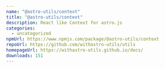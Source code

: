 ```yaml
---
name: "@astro-utils/context"
title: "@astro-utils/context"
description: React like Context for astro.js
categories:
  - uncategorized
npmUrl: https://www.npmjs.com/package/@astro-utils/context
repoUrl: https://github.com/withastro-utils/utils
homepageUrl: https://withastro-utils.github.io/docs/
downloads: 151
---
```

